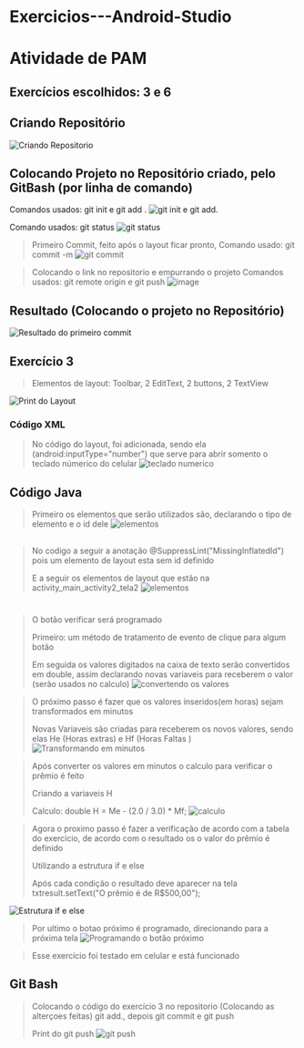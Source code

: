 # Exercicios---Android-Studio

# Atividade de PAM
## Exercícios escolhidos: 3 e 6



## Criando Repositório
![Criando Repositorio](https://github.com/EloaVasconcelos/PamExercicios/assets/127448572/7d86d4b9-8cc3-4c09-bafb-34088d9fc59b)

## Colocando Projeto no Repositório criado, pelo GitBash (por linha de comando)
 Comandos usados: git init e git add .
![git init e git add.](https://github.com/EloaVasconcelos/Exercicios---Android-Studio/assets/127448572/7550ff89-18a4-4508-9b8d-05c27c9c977d)

Comando usados: git status 
![git status](https://github.com/EloaVasconcelos/PamExercicios/assets/127448572/ac7ab4c1-9008-4160-9097-b4402f8a1559)
 

> Primeiro Commit, feito após o layout ficar pronto, 
Comando usado: git commit -m 
![git commit](https://github.com/EloaVasconcelos/PamExercicios/assets/127448572/42583d84-6a99-4d6b-a3f8-8e6a5fcd4638)


> Colocando o link no repositorio e empurrando o projeto
Comandos usados: git remote origin e git push
![image](https://github.com/EloaVasconcelos/PamExercicios/assets/127448572/e76b5e6f-c751-4792-920a-577b0790acfe)


## Resultado (Colocando o projeto no Repositório)
![Resultado do primeiro commit](https://github.com/EloaVasconcelos/PamExercicios/assets/127448572/abd4c9f9-2c38-4acc-9643-4a6ea498e5e6)


## Exercício 3
> Elementos de layout: Toolbar, 2 EditText, 2 buttons, 2 
> TextView 

![Print do Layout](https://github.com/EloaVasconcelos/PamExercicios/assets/127448572/e073a5f6-723f-46c2-9273-7fb794833549)

### Código XML 
> No código do layout, foi adicionada, sendo ela (android:inputType="number") que serve para abrir somento o teclado númerico do celular 
>  ![teclado numerico](https://github.com/EloaVasconcelos/PamExercicios/assets/127448572/d7308c6f-4be3-4311-9354-87276695998f)

## Código Java 
> Primeiro os elementos que serão utilizados são, declarando o tipo de elemento e o id dele
![elementos](https://github.com/EloaVasconcelos/PamExercicios/assets/127448572/83ab16b9-23fd-4a91-9823-4e83c4087bdf)

##

> No codigo a seguir a anotação @SuppressLint("MissingInflatedId") pois um elemento de layout esta sem id definido 
>
> E a seguir os elementos de layout que estão na activity_main_activity2_tela2
![elementos](https://github.com/EloaVasconcelos/PamExercicios/assets/127448572/a1958f63-2bd5-4d2d-a3aa-12cab1ee8bab)


# 
> O botão verificar será programado 
>
> Primeiro: um método de tratamento de evento de clique para algum botão
>
> Em seguida os valores digitados na caixa de texto serão convertidos em double, assim declarando novas variaveis para receberem o valor (serão usados no calculo)
![convertendo os valores](https://github.com/EloaVasconcelos/PamExercicios/assets/127448572/015b80ba-0001-4ace-94ec-bf9b8f4fbb0f)




> O próximo passo é fazer que os valores inseridos(em horas) sejam transformados em minutos 
>
> Novas Variaveis são criadas para receberem os novos valores, sendo elas He (Horas extras) e Hf (Horas Faltas )
![Transformando em minutos](https://github.com/EloaVasconcelos/PamExercicios/assets/127448572/8d945f1d-9aad-4c6a-b64f-cb5a45ff2b21)

> Após converter os valores em minutos o calculo para verificar o prêmio é feito 
>
> Criando a variaveis H 
>
> Calculo: double H = Me - (2.0 / 3.0) * Mf;
![calculo](https://github.com/EloaVasconcelos/PamExercicios/assets/127448572/6e6d24d7-b5b2-43b4-a298-f4cf1352e349)

> Agora o proximo passo é fazer a verificação de acordo com a tabela do exercício, de acordo com o resultado os o valor do prêmio é definido 
>
> Utilizando a estrutura if e else 
>
> Após cada condição o resultado deve aparecer na tela 
> txtresult.setText("O prêmio é de R$500,00");
>
![Estrutura if e else](https://github.com/EloaVasconcelos/PamExercicios/assets/127448572/9f246222-c49b-4f7f-b48e-2fa5f8dd4c49)

> Por ultimo o botao próximo é programado, direcionando para a próxima tela 
![Programando o botão próximo](https://github.com/EloaVasconcelos/PamExercicios/assets/127448572/271a135b-10dd-49d3-9b74-f2738390c1a8)


> Esse exercício foi testado em celular e está funcionado

## Git Bash
> Colocando o código do exercício 3 no repositorio (Colocando as alterçoes feitas)
> git add., depois git commit e git push
>
> Print do git push
![git push](https://github.com/EloaVasconcelos/PamExercicios/assets/127448572/6447af08-3c5b-4d51-9c59-596e96cc3936)


